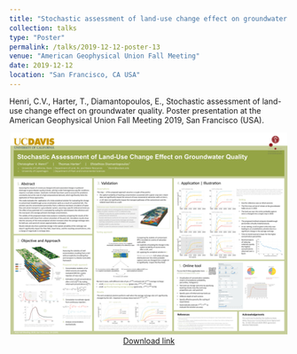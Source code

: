```yaml
---
title: "Stochastic assessment of land-use change effect on groundwater quality"
collection: talks
type: "Poster"
permalink: /talks/2019-12-12-poster-13
venue: "American Geophysical Union Fall Meeting"
date: 2019-12-12
location: "San Francisco, CA USA"
---
```


Henri, C.V., Harter, T., Diamantopoulos, E., Stochastic assessment of land-use change effect on groundwater quality. Poster presentation at the American Geophysical Union Fall Meeting 2019, San Francisco (USA).

<center><img src="Poster_ChrisHenri_AGU2019_v1.pdf" alt="Poster Henri et al. AGU 2019" width="500">
<br>
<a href="Poster_ChrisHenri_AGU2019_v1.pdf">Download link</a>
</center>
